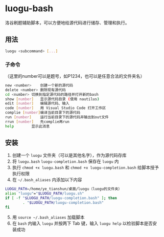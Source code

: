 # luogu-bash

洛谷刷题辅助脚本，可以方便地给源代码进行储存、管理和执行。

## 用法

```bash
luogu <subcommand> [...]
```

### 子命令

（这里的number可以是题号，如P1234，也可以是任意合法的文件夹名）

```bash
new <number>	创建一个新的源代码
delete <number>	删除现有源代码
cd <number>	切换到指定源代码的路径并打开新的bash
show [number]	显示源代码目录 (使用 nautilus)
edit [number]	编辑源代码、输入
code [number]	用 Visual Studio Code 打开工作区
complie	[number]编译当前目录下的源代码
run [number]	运行当前目录下的源代码并输出到out文件
rrun [number]	先complie再run
help		显示此消息
```

## 安装

1. 创建一个 `luogu` 文件夹（可以是其他名字），作为源代码存库
2. 将 `luogu.bash` `luogu-completion.bash` 保存在 `luogu` 内
3. 执行 `chmod +x luogu.bash` 和 `chmod +x luogu-completion.bash` 给脚本授予执行权限
4. 在 `~/.bash_aliases` 内添加以下内容
```bash
LUOGU_PATH=/home/ye_tianshun/桌面/luogu（luogu的文件夹）
alias "luogu"="$LUOGU_PATH/luogu.sh"
if [ -f "$LUOGU_PATH/luogu-completion.bash" ]; then
        . "$LUOGU_PATH/luogu-completion.bash"
fi
```
5. 用 `source ~/.bash_aliases` 加载脚本
6. 在 `bash` 内输入 `luogu` 并按两下 Tab 键，输入 `luogu help` 以检验脚本是否安装成功

<!-- hello dream! -->
